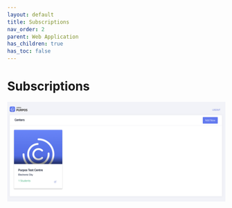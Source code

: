 ```yaml
---
layout: default
title: Subscriptions
nav_order: 2
parent: Web Application
has_children: true
has_toc: false
---
```


<script src="/auth.js"></script>

# Subscriptions

![Centre screenshot](/assets/images/centre/main.png)
